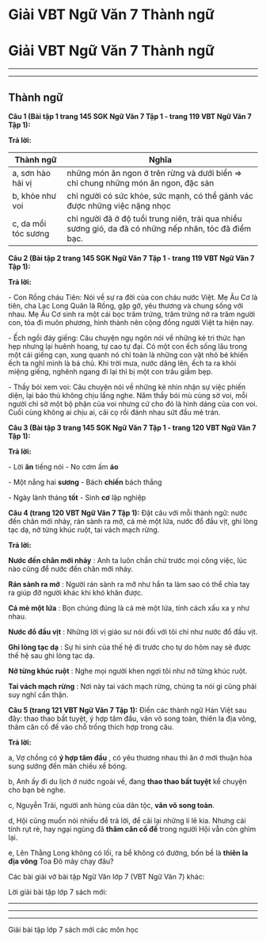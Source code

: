 # Giải VBT Ngữ Văn 7 Thành ngữ

# Giải VBT Ngữ Văn 7 Thành ngữ

* * *

* * *

## Thành ngữ

**Câu 1 (Bài tập 1 trang 145 SGK Ngữ Văn 7 Tập 1 - trang 119 VBT Ngữ Văn 7 Tập 1):**

**Trả lời:**

Thành ngữ |  Nghĩa  
---|---  
a, sơn hào hải vị|  những món ăn ngon ở trên rừng và dưới biển => chỉ chung những món ăn ngon, đặc sản  
b, khỏe như voi|  chỉ người có sức khỏe, sức mạnh, có thể gánh vác được những việc nặng nhọc  
c, da mồi tóc sương|  chỉ người đã ở độ tuổi trung niên, trải qua nhiều sương gió, da đã có những nếp nhăn, tóc đã điểm bạc.  
  
**Câu 2 (Bài tập 2 trang 145 SGK Ngữ Văn 7 Tập 1 - trang 119 VBT Ngữ Văn 7 Tập 1):**

**Trả lời:**

\- Con Rồng cháu Tiên: Nói về sự ra đời của con cháu nước Việt. Mẹ Âu Cơ là tiên, cha Lạc Long Quân là Rồng, gặp gỡ, yêu thương và chung sống với nhau. Mẹ Âu Cơ sinh ra một cái bọc trăm trứng, trăm trứng nở ra trăm người con, tỏa đi muôn phương, hình thành nên cộng đồng người Việt ta hiện nay.

\- Ếch ngồi đáy giếng: Câu chuyện ngụ ngôn nói về những kẻ tri thức hạn hẹp nhưng lại huênh hoang, tự cao tự đại. Có một con ếch sống lâu trong một cái giếng cạn, xung quanh nó chỉ toàn là những con vật nhỏ bé khiến ếch ta nghĩ mình là bá chủ. Khi trời mưa, nước dâng lên, ếch ta ra khỏi miệng giếng, nghênh ngang đi lại thì bị một con trâu giẫm bẹp.

\- Thầy bói xem voi: Câu chuyện nói về những kẻ nhìn nhận sự việc phiến diện, lại bảo thủ không chịu lắng nghe. Năm thầy bói mù cùng sờ voi, mỗi người chỉ sờ một bộ phận của voi nhưng cứ cho đó là hình dáng của con voi. Cuối cùng không ai chịu ai, cãi cọ rồi đánh nhau sứt đầu mẻ trán. 

**Câu 3 (Bài tập 3 trang 145 SGK Ngữ Văn 7 Tập 1 - trang 120 VBT Ngữ Văn 7 Tập 1):**

**Trả lời:**

\- Lời **ăn** tiếng nói - No cơm ấm **áo**

\- Một nắng hai **sương** \- Bách **chiến** bách thắng

\- Ngày lành tháng **tốt** \- Sinh **cơ** lập nghiệp

**Câu 4 (trang 120 VBT Ngữ Văn 7 Tập 1):** Đặt câu với mỗi thành ngữ: nước đến chân mới nhảy, rán sành ra mỡ, cá mè một lứa, nước đổ đầu vịt, ghi lòng tạc dạ, nở từng khúc ruột, tai vách mạch rừng. 

**Trả lời:**

**Nước đến chân mới nhảy** : Anh ta luôn chần chừ trước mọi công việc, lúc nào cũng để nước đến chân mới nhảy.

**Rán sành ra mỡ** : Người rán sành ra mỡ như hắn ta làm sao có thể chìa tay ra giúp đỡ người khác khi khó khăn được. 

**Cá mè một lứa** : Bọn chúng đúng là cá mè một lứa, tính cách xấu xa y như nhau. 

**Nước đổ đầu vịt** : Những lời vị giáo sư nói đối với tôi chỉ như nước đổ đầu vịt. 

**Ghi lòng tạc dạ** : Sự hi sinh của thế hệ đi trước cho tự do hôm nay sẽ được thế hệ sau ghi lòng tạc dạ. 

**Nở từng khúc ruột** : Nghe mọi người khen ngợi tôi như nở từng khúc ruột. 

**Tai vách mạch rừng** : Nơi này tai vách mạch rừng, chúng ta nói gì cũng phải suy nghĩ cẩn thận. 

**Câu 5 (trang 121 VBT Ngữ Văn 7 Tập 1):** Điền các thành ngữ Hán Việt sau đây: thao thao bất tuyệt, ý hợp tâm đầu, văn võ song toàn, thiên la địa võng, thâm căn cố đế vào chỗ trống thích hợp trong câu. 

**Trả lời:**

a, Vợ chồng có **ý hợp tâm đầu** , có yêu thương nhau thì ăn ở mới thuận hòa sung sướng đến mãn chiều xế bóng.

b, Anh ấy đi du lịch ở nước ngoài về, đang **thao thao bất tuyệt** kể chuyện cho bạn bè nghe. 

c, Nguyễn Trãi, người anh hùng của dân tộc, **văn võ song toàn**. 

d, Hội cũng muốn nói nhiều để trả lời, để cãi lại những lí lẽ kia. Nhưng cái tính rụt rè, hay ngại ngùng đã **thâm căn cố đế** trong người Hội vẫn còn ghìm lại.

e, Lên Thằng Long không có lối, ra bể không có đường, bốn bề là **thiên la địa võng** Toa Đô mày chạy đâu?

Các bài giải vở bài tập Ngữ Văn lớp 7 (VBT Ngữ Văn 7) khác:

Lời giải bài tập lớp 7 sách mới:

* * *

* * *

* * *

Giải bài tập lớp 7 sách mới các môn học
